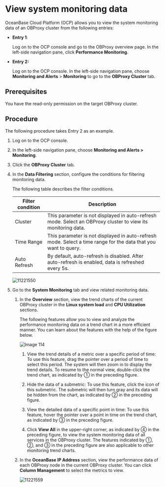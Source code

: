 # View system monitoring data

OceanBase Cloud Platform (OCP) allows you to view the system monitoring data of an OBProxy cluster from the following entries:

* **Entry 1**:

   Log on to the OCP console and go to the OBProxy overview page. In the left-side navigation pane, click **Performance Monitoring**.

* **Entry 2:**

   Log on to the OCP console. In the left-side navigation pane, choose **Monitoring and Alerts** > **Monitoring** to go to the **OBProxy Cluster** tab.

## Prerequisites

You have the read-only permission on the target OBProxy cluster.

## Procedure

The following procedure takes Entry 2 as an example.

1. Log on to the OCP console.

2. In the left-side navigation pane, choose **Monitoring and Alerts > Monitoring**.

3. Click the **OBProxy Cluster** tab.

4. In the **Data Filtering** section, configure the conditions for filtering monitoring data.

   The following table describes the filter conditions.

   | Filter condition | Description |
   |---------------|---------|
   | Cluster | This parameter is not displayed in auto-refresh mode. Select an OBProxy cluster to view its monitoring data.  |
   | Time Range | This parameter is not displayed in auto-refresh mode. Select a time range for the data that you want to query.  |
   | Auto Refresh | By default, auto-refresh is disabled. After auto-refresh is enabled, data is refreshed every 5s.  |

   ![11221550](https://obbusiness-private.oss-cn-shanghai.aliyuncs.com/doc/img/ocp/410/obproxy%E7%9B%91%E6%8E%A7.png)

5. Go to the **System Monitoring** tab and view related monitoring data.

   1. In the **Overview** section, view the trend charts of the current OBProxy cluster in the **Linux system load** and **CPU Utilization** sections.

      The following features allow you to view and analyze the performance monitoring data on a trend chart in a more efficient manner. You can learn about the features with the help of the figure below.

      ![Image 114](https://obbusiness-private.oss-cn-shanghai.aliyuncs.com/doc/img/ocp/420/%E7%B3%BB%E7%BB%9F%E7%9B%91%E6%8E%A7-1.png)

      1. View the trend details of a metric over a specific period of time: To use this feature, drag the pointer over a period of time to select this period. The system will then zoom in to display the trend details. To resume to the normal view, double-click the trend chart, as indicated by ① in the preceding figure.

      2. Hide the data of a submetric: To use this feature, click the icon of this submetric. The submetric will then turn gray and its data will be hidden from the chart, as indicated by ② in the preceding figure.

      3. View the detailed data of a specific point in time: To use this feature, hover the pointer over a point in time on the trend chart, as indicated by ③ in the preceding figure.

      4. Click **View All** in the upper-right corner, as indicated by ④ in the preceding figure, to view the system monitoring data of all services in the OBProxy cluster. The features indicated by ①, ②, and ③ in the preceding figure are also applicable to other monitoring trend charts.

   2. In the **OceanBase IP Address** section, view the performance data of each OBProxy node in the current OBProxy cluster. You can click **Column Management** to select the metrics to view.

      ![11221559](https://obbusiness-private.oss-cn-shanghai.aliyuncs.com/doc/img/ocp/420/%E9%9B%86%E7%BE%A4ip%E5%9C%B0%E5%9D%80-1.png)
